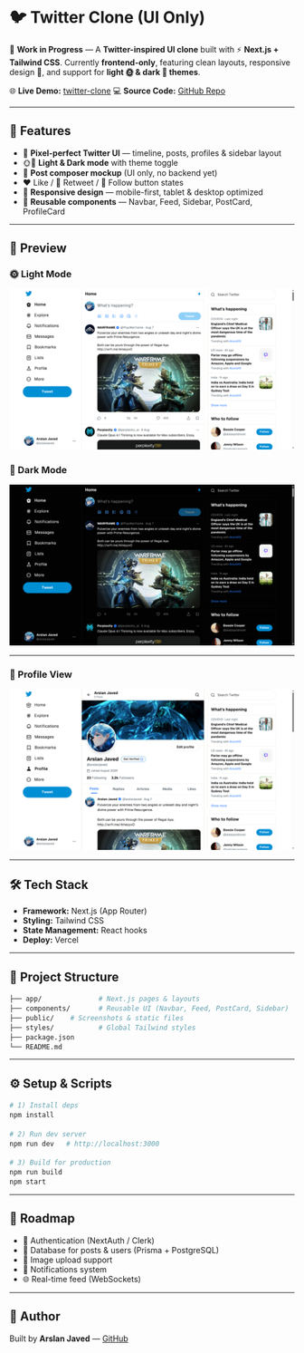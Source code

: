 # 🐦 Twitter Clone (UI Only)

🚧 **Work in Progress** — A **Twitter-inspired UI clone** built with ⚡ **Next.js + Tailwind CSS**.
Currently **frontend-only**, featuring clean layouts, responsive design 📱, and support for **light 🌞 & dark 🌙 themes**.

🌐 **Live Demo:** [twitter-clone](https://twitter-ui-web.vercel.app)
💻 **Source Code:** [GitHub Repo](https://github.com/codewitharslanjaved/Twitter)

---

## 🚀 Features

* 🎨 **Pixel-perfect Twitter UI** — timeline, posts, profiles & sidebar layout
* 🌞🌙 **Light & Dark mode** with theme toggle
* 💬 **Post composer mockup** (UI only, no backend yet)
* ❤️ Like / 🔁 Retweet / 👥 Follow button states
* 📱 **Responsive design** — mobile-first, tablet & desktop optimized
* 🧩 **Reusable components** — Navbar, Feed, Sidebar, PostCard, ProfileCard

---

## 📸 Preview

### 🌞 Light Mode

![Light Mode Preview](https://github.com/codewitharslanjaved/Twitter/blob/main/Twitter%20UI%20Light%20Mode.png)

### 🌙 Dark Mode

![Dark Mode Preview](https://github.com/codewitharslanjaved/Twitter/blob/main/Twitter%20Ui%20Dark%20Mode.png)

---

### 🧒 Profile View

![Profile Preview](https://github.com/codewitharslanjaved/Twitter/blob/main/Twitter%20UI%20Profile%20Page.png)

---

## 🛠 Tech Stack

* **Framework:** Next.js (App Router)
* **Styling:** Tailwind CSS
* **State Management:** React hooks
* **Deploy:** Vercel

---

## 📂 Project Structure

```bash
├── app/              # Next.js pages & layouts
├── components/       # Reusable UI (Navbar, Feed, PostCard, Sidebar)
├── public/    # Screenshots & static files
├── styles/           # Global Tailwind styles
├── package.json
└── README.md
```

---

## ⚙️ Setup & Scripts

```bash
# 1) Install deps
npm install

# 2) Run dev server
npm run dev   # http://localhost:3000

# 3) Build for production
npm run build
npm start
```

---

## 🧭 Roadmap

* 🔐 Authentication (NextAuth / Clerk)
* 💾 Database for posts & users (Prisma + PostgreSQL)
* 📸 Image upload support
* 🔔 Notifications system
* 🌐 Real-time feed (WebSockets)

---

## 👤 Author

Built by **Arslan Javed** — [GitHub](https://github.com/codewitharslanjaved)
